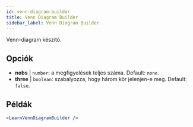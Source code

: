 ```yaml
---
id: venn-diagram-builder
title: Venn Diagram Builder
sidebar_label: Venn Diagram Builder
---
```


Venn-diagram készítő.

## Opciók

* __nobs__ | `number`: a megfigyelések teljes száma. Default: `none`.
* __three__ | `boolean`: szabályozza, hogy három kör jelenjen-e meg. Default: `false`.


## Példák

```jsx live
<LearnVennDiagramBuilder />
```


